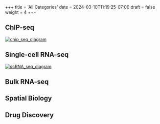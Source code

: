 +++
title = 'All Categories'
date = 2024-03-10T11:19:25-07:00
draft = false
weight = 4
+++

## ChIP-seq

[![chip_seq_diagram](/directory/images/chip_seq_diagram.jpg?lightbox=false)](/projects_directory/chip_seq/)

## Single-cell RNA-seq

[![scRNA_seq_diagram](/directory/images/scrna_seq_diagram.jpg?lightbox=false)](/projects_directory/single_cell/)

## Bulk RNA-seq

## Spatial Biology

## Drug Discovery
